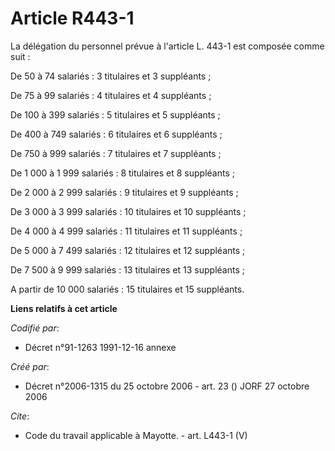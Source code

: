 # Article R443-1

La délégation du personnel prévue à l'article L. 443-1 est composée comme suit : 

De 50 à 74 salariés : 3 titulaires et 3 suppléants ; 

De 75 à 99 salariés : 4 titulaires et 4 suppléants ; 

De 100 à 399 salariés : 5 titulaires et 5 suppléants ; 

De 400 à 749 salariés : 6 titulaires et 6 suppléants ; 

De 750 à 999 salariés : 7 titulaires et 7 suppléants ; 

De 1 000 à 1 999 salariés : 8 titulaires et 8 suppléants ; 

De 2 000 à 2 999 salariés : 9 titulaires et 9 suppléants ; 

De 3 000 à 3 999 salariés : 10 titulaires et 10 suppléants ; 

De 4 000 à 4 999 salariés : 11 titulaires et 11 suppléants ; 

De 5 000 à 7 499 salariés : 12 titulaires et 12 suppléants ; 

De 7 500 à 9 999 salariés : 13 titulaires et 13 suppléants ; 

A partir de 10 000 salariés : 15 titulaires et 15 suppléants.

**Liens relatifs à cet article**

_Codifié par_:

  - Décret n°91-1263 1991-12-16 annexe

_Créé par_:

  - Décret n°2006-1315 du 25 octobre 2006 - art. 23 () JORF 27 octobre 2006

_Cite_:

  - Code du travail applicable à Mayotte. - art. L443-1 (V)
